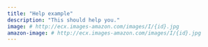 ```yaml
---
title: "Help example"
description: "This should help you."
image: # http://ecx.images-amazon.com/images/I/{id}.jpg
amazon-image: # http://ecx.images-amazon.com/images/I/{id}.jpg
---
```


